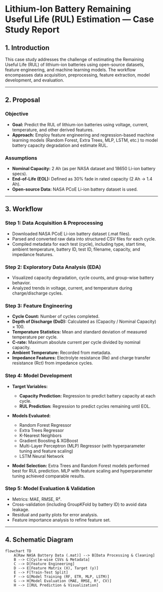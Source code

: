 # Lithium-Ion Battery Remaining Useful Life (RUL) Estimation — Case Study Report

## 1. Introduction

This case study addresses the challenge of estimating the Remaining Useful Life (RUL) of lithium-ion batteries using open-source datasets, feature engineering, and machine learning models. The workflow encompasses data acquisition, preprocessing, feature extraction, model development, and evaluation.

---

## 2. Proposal

### Objective

- **Goal:** Predict the RUL of lithium-ion batteries using voltage, current, temperature, and other derived features.
- **Approach:** Employ feature engineering and regression-based machine learning models (Random Forest, Extra Trees, MLP, LSTM, etc.) to model battery capacity degradation and estimate RUL.

### Assumptions

- **Nominal Capacity:** 2 Ah (as per NASA dataset and 18650 Li-ion battery specs).
- **End-of-Life (EOL):** Defined as 30% fade in rated capacity (2 Ah → 1.4 Ah).
- **Open-source Data:** NASA PCoE Li-ion battery dataset is used.

---

## 3. Workflow

### Step 1: Data Acquisition & Preprocessing

- Downloaded NASA PCoE Li-ion battery dataset (.mat files).
- Parsed and converted raw data into structured CSV files for each cycle.
- Compiled metadata for each test (cycle), including type, start time, ambient temperature, battery ID, test ID, filename, capacity, and impedance features.

### Step 2: Exploratory Data Analysis (EDA)

- Visualized capacity degradation, cycle counts, and group-wise battery behavior.
- Analyzed trends in voltage, current, and temperature during charge/discharge cycles.

### Step 3: Feature Engineering

- **Cycle Count:** Number of cycles completed.
- **Depth of Discharge (DoD):** Calculated as (Capacity / Nominal Capacity) × 100.
- **Temperature Statistics:** Mean and standard deviation of measured temperature per cycle.
- **C-rate:** Maximum absolute current per cycle divided by nominal capacity.
- **Ambient Temperature:** Recorded from metadata.
- **Impedance Features:** Electrolyte resistance (Re) and charge transfer resistance (Rct) from impedance cycles.

### Step 4: Model Development

- **Target Variables:**
  - **Capacity Prediction:** Regression to predict battery capacity at each cycle.
  - **RUL Prediction:** Regression to predict cycles remaining until EOL.

- **Models Evaluated:**
  - Random Forest Regressor
  - Extra Trees Regressor
  - K-Nearest Neighbors
  - Gradient Boosting & XGBoost
  - Multi-Layer Perceptron (MLP) Regressor (with hyperparameter tuning and feature scaling)
  - LSTM Neural Network

- **Model Selection:** Extra Trees and Random Forest models performed best for RUL prediction. MLP with feature scaling and hyperparameter tuning achieved comparable results.

### Step 5: Model Evaluation & Validation

- Metrics: MAE, RMSE, R².
- Cross-validation (including GroupKFold by battery ID) to avoid data leakage.
- Residual and parity plots for error analysis.
- Feature importance analysis to refine feature set.

---

## 4. Schematic Diagram

```mermaid
flowchart TD
    A[Raw NASA Battery Data (.mat)] --> B[Data Processing & Cleaning]
    B --> C[Cycle-wise CSVs & Metadata]
    C --> D[Feature Engineering]
    D --> E[Feature Matrix (X), Target (y)]
    E --> F[Train-Test Split]
    F --> G[Model Training (RF, ETR, MLP, LSTM)]
    G --> H[Model Evaluation (MAE, RMSE, R², CV)]
    H --> I[RUL Prediction & Visualization]